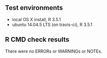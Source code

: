 ## Test environments
* local OS X install, R 3.5.1
* ubuntu 14.04.5 LTS (on travis-ci), R 3.5.1

## R CMD check results
There were no ERRORs or WARNINGs or NOTEs. 
